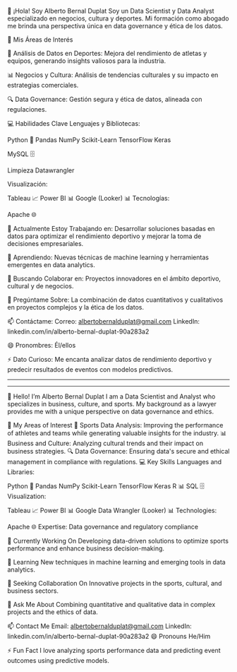 
👋 ¡Hola! Soy Alberto Bernal Duplat
Soy un Data Scientist y Data Analyst especializado en negocios, cultura y deportes. Mi formación como abogado me brinda una perspectiva única en data governance y ética de los datos.

🌟 Mis Áreas de Interés

🏅 Análisis de Datos en Deportes: Mejora del rendimiento de atletas y equipos, generando insights valiosos para la industria.

📊 Negocios y Cultura: Análisis de tendencias culturales y su impacto en estrategias comerciales.

🔍 Data Governance: Gestión segura y ética de datos, alineada con regulaciones.

💻 Habilidades Clave
Lenguajes y Bibliotecas:

Python 🐍
Pandas
NumPy
Scikit-Learn
TensorFlow
Keras

MySQL 🗄️

Limpieza 
Datawrangler 

Visualización:

Tableau 📈
Power BI 📊
Google (Looker) 📊
Tecnologías:

Apache 🌐


🔭 Actualmente Estoy Trabajando en:
Desarrollar soluciones basadas en datos para optimizar el rendimiento deportivo y mejorar la toma de decisiones empresariales.

🌱 Aprendiendo:
Nuevas técnicas de machine learning y herramientas emergentes en data analytics.

🤝 Buscando Colaborar en:
Proyectos innovadores en el ámbito deportivo, cultural y de negocios.

🤔 Pregúntame Sobre:
La combinación de datos cuantitativos y cualitativos en proyectos complejos y la ética de los datos.

📫 Contáctame:
Correo: albertobernalduplat@gmail.com
LinkedIn: linkedin.com/in/alberto-bernal-duplat-90a283a2

😄 Pronombres:
Él/ellos

⚡ Dato Curioso:
Me encanta analizar datos de rendimiento deportivo y predecir resultados de eventos con modelos predictivos.

********************************************************************************************************************
********************************************************************************************************************
👋 Hello! I’m Alberto Bernal Duplat
I am a Data Scientist and Analyst who specializes in business, culture, and sports. My background as a lawyer provides me with a unique perspective on data governance and ethics.

🌟 My Areas of Interest
🏅 Sports Data Analysis: Improving the performance of athletes and teams while generating valuable insights for the industry.
📊 Business and Culture: Analyzing cultural trends and their impact on business strategies.
🔍 Data Governance: Ensuring data's secure and ethical management in compliance with regulations.
💻 Key Skills
Languages and Libraries:

Python 🐍
Pandas
NumPy
Scikit-Learn
TensorFlow
Keras
R 📊
SQL 🗄️
Visualization:

Tableau 📈
Power BI 📊
Google Data Wrangler (Looker) 📊
Technologies:

Apache 🌐
Expertise: Data governance and regulatory compliance

🔭 Currently Working On
Developing data-driven solutions to optimize sports performance and enhance business decision-making.

🌱 Learning
New techniques in machine learning and emerging tools in data analytics.

🤝 Seeking Collaboration On
Innovative projects in the sports, cultural, and business sectors.

🤔 Ask Me About
Combining quantitative and qualitative data in complex projects and the ethics of data.

📫 Contact Me
Email: albertobernalduplat@gmail.com
LinkedIn: linkedin.com/in/alberto-bernal-duplat-90a283a2
😄 Pronouns
He/Him

⚡ Fun Fact
I love analyzing sports performance data and predicting event outcomes using predictive models.















